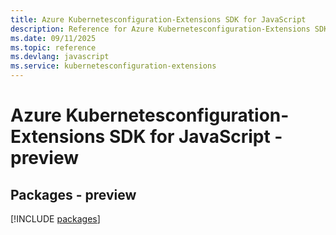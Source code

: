 ```yaml
---
title: Azure Kubernetesconfiguration-Extensions SDK for JavaScript
description: Reference for Azure Kubernetesconfiguration-Extensions SDK for JavaScript
ms.date: 09/11/2025
ms.topic: reference
ms.devlang: javascript
ms.service: kubernetesconfiguration-extensions
---
```

# Azure Kubernetesconfiguration-Extensions SDK for JavaScript - preview
## Packages - preview
[!INCLUDE [packages](kubernetesconfiguration-extensions-index.md)]
